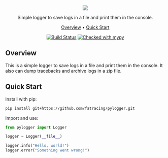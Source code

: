 <div align="center" markdown>
<img src="https://github.com/user-attachments/assets/aeaa45e2-a0ea-4ac2-9cf4-54feb59eb4e9">

Simple logger to save logs in a file and print them in the console.

<p align="center">
    <a href="#Overview">Overview</a> •
    <a href="#Quick-Start">Quick Start</a> 
</p>

[![Build Status](https://github.com/fatracing/pylogger/actions/workflows/checks.yml/badge.svg)](https://github.com/fatracing/pylogger/actions)
[![Checked with mypy](https://www.mypy-lang.org/static/mypy_badge.svg)](https://mypy-lang.org/)

</div>

## Overview
This is a simple logger to save logs in a file and print them in the console. It also can dump tracebacks and archive logs in a zip file.

## Quick Start
Install with pip:
```bash
pip install git+https://github.com/fatracing/pylogger.git
```

Import and use:
```python
from pylogger import Logger

logger = Logger(__file__)

logger.info("Hello, world!")
logger.error("Something went wrong!")
```